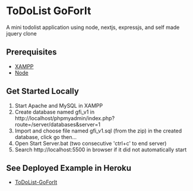 # ToDoList GoForIt
  A mini todolist application using node, nextjs, expressjs, and self made jquery clone

## Prerequisites
  - [XAMPP](https://www.apachefriends.org/xampp-files/7.4.28/xampp-windows-x64-7.4.28-1-VC15-installer.exe)
  - [Node](https://nodejs.org/dist/v16.14.2/node-v16.14.2-x64.msi)

## Get Started Locally
  1) Start Apache and MySQL in XAMPP
  2) Create database named gfi_v1 in http://localhost/phpmyadmin/index.php?route=/server/databases&server=1
  3) Import and choose file named gfi_v1.sql (from the zip) in the created database, click go then...
  4) Open Start Server.bat (two consecutive 'ctrl+c' to end server)
  5) Search http://localhost:5500 in browser if it did not automatically start

## See Deployed Example in Heroku
  - [ToDoList-GoForIt](https://todolist-goforit.herokuapp.com)

